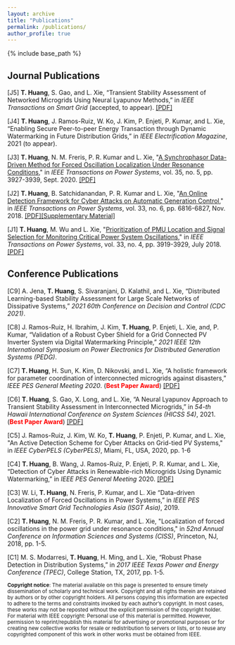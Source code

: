 ```yaml
---
layout: archive
title: "Publications"
permalink: /publications/
author_profile: true
---
```

{% include base_path %}

## Journal Publications

[J5] **T. Huang**, S. Gao, and L. Xie, “Transient Stability Assessment of Networked Microgrids Using Neural Lyapunov Methods,” in *IEEE Transactions on Smart Grid* (accepted, to appear). [[PDF]](https://arxiv.org/pdf/2012.01333.pdf)

[J4] **T. Huang**, J. Ramos-Ruiz, W. Ko, J. Kim, P. Enjeti, P. Kumar, and L. Xie, “Enabling Secure Peer-to-peer Energy Transaction through Dynamic Watermarking in Future Distribution Grids,” in *IEEE Electrification Magazine*, 2021 (to appear).

[J3] **T. Huang**, N. M. Freris, P. R. Kumar and L. Xie, "[A Synchrophasor Data-Driven Method for Forced Oscillation Localization Under Resonance Conditions](https://ieeexplore.ieee.org/document/9043670)," in *IEEE Transactions on Power Systems*, vol. 35, no. 5, pp. 3927-3939, Sept. 2020. [[PDF]](https://arxiv.org/pdf/1812.06363.pdf)

[J2] **T. Huang**, B. Satchidanandan, P. R. Kumar and L. Xie, "[An Online Detection Framework for Cyber Attacks on Automatic Generation Control](https://ieeexplore.ieee.org/document/8345676)," in *IEEE Transactions on Power Systems*, vol. 33, no. 6, pp. 6816-6827, Nov. 2018. [[PDF]](https://arxiv.org/pdf/1712.06417)[[Supplementary Material]](https://thuang-power.github.io/files/four-area-system.pdf)

[J1] **T. Huang**, M. Wu and L. Xie, "[Prioritization of PMU Location and Signal Selection for Monitoring Critical Power System Oscillations](https://ieeexplore.ieee.org/document/8116598)," in *IEEE Transactions on Power Systems*, vol. 33, no. 4, pp. 3919-3929, July 2018. [[PDF]](https://thuang-power.github.io/files/Journal1_FINAL.pdf)

## Conference Publications
[C9] A. Jena, **T. Huang**, S. Sivaranjani, D. Kalathil, and L. Xie, “Distributed Learning-based Stability Assessment for Large Scale Networks of Dissipative Systems,” *2021 60th Conference on Decision and Control (CDC 2021)*.

[C8] J. Ramos-Ruiz, H. Ibrahim, J. Kim, **T. Huang**, P. Enjeti, L. Xie, and, P. Kumar, “Validation of a Robust Cyber Shield for a Grid Connected PV Inverter System via Digital Watermarking Principle,” *2021 IEEE 12th International Symposium on Power Electronics for Distributed Generation Systems (PEDG)*.

[C7] **T. Huang**, H. Sun, K. Kim, D. Nikovski, and L. Xie, “A holistic framework for parameter coordination of interconnected microgrids against disasters,” *IEEE PES General Meeting 2020*. (<span style="color:red">**Best Paper Award**</span>) [[PDF]](https://arxiv.org/abs/2006.13840)

[C6] **T. Huang**, S. Gao, X. Long, and L. Xie, “A Neural Lyapunov Approach to Transient Stability Assessment in Interconnected Microgrids,” in *54-th Hawaii International Conference on System Sciences (HICSS 54)*, 2021. (<span style="color:red">**Best Paper Award**</span>) [[PDF]](https://scholarspace.manoa.hawaii.edu/bitstream/10125/71020/0327.pdf)

[C5] J. Ramos-Ruiz, J. Kim, W. Ko, **T. Huang**, P. Enjeti, P. Kumar, and L. Xie, "An Active Detection Scheme for Cyber Attacks on Grid-tied PV Systems," in *IEEE CyberPELS (CyberPELS)*, Miami, FL, USA, 2020, pp. 1-6

[C4] **T. Huang**, B. Wang, J. Ramos-Ruiz, P. Enjeti, P. R. Kumar, and L. Xie, “Detection of Cyber Attacks in Renewable-rich Microgrids Using Dynamic Watermarking,” in *IEEE PES General Meeting* 2020. [[PDF]](https://arxiv.org/pdf/2011.12990.pdf)

[C3] W. Li, **T. Huang**, N. Freris, P. Kumar, and L. Xie “Data-driven Localization of Forced Oscillations in Power Systems,” in *IEEE PES Innovative Smart Grid Technologies Asia (ISGT Asia)*, 2019.

[C2] **T. Huang**, N. M. Freris, P. R. Kumar, and L. Xie, "Localization of forced oscillations in the power grid under resonance conditions," in *52nd Annual Conference on Information Sciences and Systems (CISS)*, Princeton, NJ, 2018, pp. 1-5.

[C1] M. S. Modarresi, **T. Huang**, H. Ming, and L. Xie, “Robust Phase Detection in Distribution Systems,” in *2017 IEEE Texas Power and Energy Conference (TPEC)*, College Station, TX, 2017, pp. 1-5.


<sub>**Copyright notice**: The material available on this page is presented to ensure timely dissemination of scholarly and technical work. Copyright and all rigths therein are retained by authors or by other copyright holders. All persons copying this information are expected to adhere to the terms and constraints invoked by each author’s copyright. In most cases, these works may not be reposted without the explicit permission of the copyright holder.
For material with IEEE copyright: Personal use of this material is permitted. However, permission to reprint/republish this material for advertising or promotional purposes or for creating new collective works for resale or redistribution to servers or lists, or to reuse any copyrighted component of this work in other works must be obtained from IEEE.</sub>
